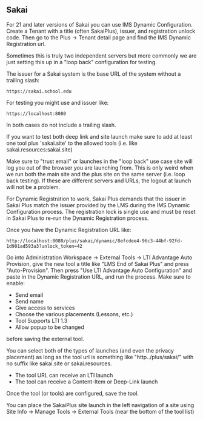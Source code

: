 Sakai
-----

For 21 and later versions of Sakai you can use IMS Dynamic Configuration.  Create a Tenant with a title
(often SakaiPlus), issuer, and registration unlock code.   Then go to the Plus -> Tenant detail
page and find the IMS Dynamic Registration url.

Sometimes this is truly two independent servers but more commonly we are just setting this
up in a "loop back" configuration for testing.

The issuer for a Sakai system is the base URL of the system without a trailing slash:

    https://sakai.school.edu

For testing you might use and issuer like:

    https://localhost:8080

In both cases do not include a trailing slash.

If you want to test both deep link and site launch make sure to add at least one tool plus
'sakai.site' to the allowed tools (i.e. like sakai.resources:sakai.site)

Make sure to "trust email" or launches in the "loop back" use case site will log you out of the
browser you are launching from.  This is only weird when we run both the main site and the plus
site on the same server (i.e. loop back testing).  If these are different servers and URLs,
the logout at launch will not be a problem.

For Dynamic Registration to work, Sakai Plus demands that the issuer in Sakai Plus
match the issuer provided by the LMS during the IMS Dynamic Configuration process.
The registration lock is single use and must be reset in Sakai Plus to re-run the Dynamic
Registration process.

Once you have the Dynamic Registration URL like:

    http://localhost:8080/plus/sakai/dynamic/8efcdee4-96c3-44bf-92fd-1d901ad593a3?unlock_token=42

Go into Administration Workspace -> External Tools -> LTI Advantage Auto Provision,
give the new tool  a title like "LMS End of Sakai Plus" and press "Auto-Provision".  Then press
"Use LTI Advantage Auto Configuration" and paste in the Dynamic Registration URL, and run
the process.  Make sure to enable:

* Send email
* Send name
* Give access to services
* Choose the various placements (Lessons, etc.)
* Tool Supports LTI 1.3
* Allow popup to be changed

before saving the external tool.

You can select both of the types of launches (and even the privacy placement) as long as the tool
url is something like "http../plus/sakai/" with no suffix like sakai.site or sakai.resources.

* The tool URL can receive an LTI launch
* The tool can receive a Content-Item or Deep-Link launch

Once the tool (or tools) are configured, save the tool.

You can place the SakaiPlus site launch in the left navigation of a site using
Site Info -> Manage Tools -> External Tools (near the bottom of the tool list)

